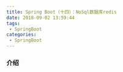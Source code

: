 ```yaml
---
title: Spring Boot（十四）：NoSql数据库redis
date: 2018-09-02 13:59:44
tags:
 - SpringBoot
categories: 
 - SpringBoot
---
```


### 介绍



<!-- more -->

